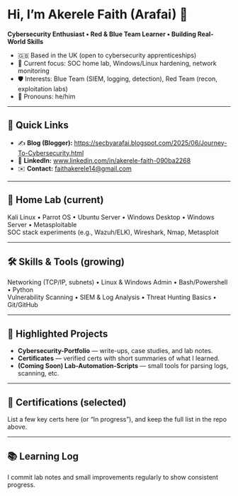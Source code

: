 # Hi, I’m Akerele Faith (Arafai) 👋
**Cybersecurity Enthusiast • Red & Blue Team Learner • Building Real-World Skills**

- 🇬🇧 Based in the UK (open to cybersecurity apprenticeships)
- 🔭 Current focus: SOC home lab, Windows/Linux hardening, network monitoring
- 🛡️ Interests: Blue Team (SIEM, logging, detection), Red Team (recon, exploitation labs)
- 🧭 Pronouns: he/him

---

## 🔗 Quick Links
- ✍️ **Blog (Blogger):** https://secbyarafai.blogspot.com/2025/06/Journey-To-Cybersecurity.html 
- 💼 **LinkedIn:** www.linkedin.com/in/akerele-faith-090ba2268
- ✉️ **Contact:** faithakerele14@gmail.com

---

## 🧪 Home Lab (current)
Kali Linux • Parrot OS • Ubuntu Server • Windows Desktop • Windows Server • Metasploitable  
SOC stack experiments (e.g., Wazuh/ELK), Wireshark, Nmap, Metasploit

---

## 🛠️ Skills & Tools (growing)
Networking (TCP/IP, subnets) • Linux & Windows Admin • Bash/Powershell • Python  
Vulnerability Scanning • SIEM & Log Analysis • Threat Hunting Basics • Git/GitHub

---

## 📌 Highlighted Projects
- **Cybersecurity-Portfolio** — write-ups, case studies, and lab notes.  
- **Certificates** — verified certs with short summaries of what I learned.  
- **(Coming Soon) Lab-Automation-Scripts** — small tools for parsing logs, scanning, etc.

---

## 🏅 Certifications (selected)
List a few key certs here (or “In progress”), and keep the full list in the repo above.

---

## 📚 Learning Log
I commit lab notes and small improvements regularly to show consistent progress.
